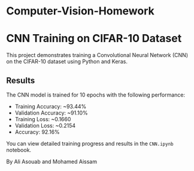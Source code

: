 # Computer-Vision-Homework

# CNN Training on CIFAR-10 Dataset

This project demonstrates training a Convolutional Neural Network (CNN) on the CIFAR-10 dataset using Python and Keras. 
## Results

The CNN model is trained for 10 epochs with the following performance:

- Training Accuracy: ~93.44%
- Validation Accuracy: ~91.10%
- Training Loss: ~0.1660
- Validation Loss: ~0.2154
- Accuracy: 92.16%

You can view detailed training progress and results in the `CNN.ipynb` notebook.


By Ali Asouab and Mohamed Aissam

